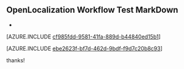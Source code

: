 ## OpenLocalization Workflow Test MarkDown
* 

[AZURE.INCLUDE [cf985fdd-9581-41fa-889d-b44840ed15b1](calleeMd1.md)]



[AZURE.INCLUDE [ebe2623f-bf7d-462d-9bdf-f9d7c20b8c93](calleeMd2.md)]

 
thanks!